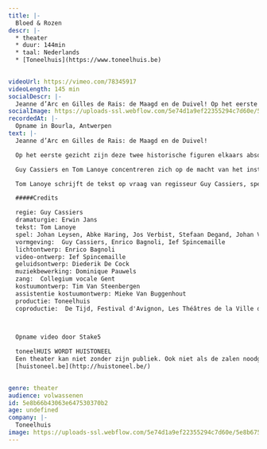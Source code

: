 ```yaml
---
title: |-
  Bloed & Rozen
descr: |-
  * theater
  * duur: 144min
  * taal: Nederlands
  * [Toneelhuis](https://www.toneelhuis.be)

  ‍
videoUrl: https://vimeo.com/78345917
videoLength: 145 min
socialDescr: |-
  Jeanne d’Arc en Gilles de Rais: de Maagd en de Duivel! Op het eerste gezicht zijn deze twee historische figuren elkaars absolute tegenpool. Het eenvoudige Franse boerenmeisje Jeanne d’Arc sterft na enkele spectaculaire overwinningen op Engeland als heks op de brandstapel. De rijke en adellijke Gilles de Rais, die aan haar zijde vocht, geeft zich na haar dood over aan magie, moord en seksuele excessen en sterft op de brandstapel als een boetvaardige zondaar. Guy Cassiers en Tom Lanoye concentreren zich op de macht van het instituut Kerk. Brandend actueel. Tom Lanoye schrijft de tekst op vraag van regisseur Guy Cassiers, speciaal voor het Festival van Avignon. Het stuk wordt er na de première in Antwerpen opgevoerd in de Cour d'Honneur du Palais des Papes.
socialImage: https://uploads-ssl.webflow.com/5e74d1a9ef22355294c7d60e/5e8b6752b48f2354096c34de_bloed%20en%20rozen.jpg
recordedAt: |-
  Opname in Bourla, Antwerpen
text: |-
  Jeanne d’Arc en Gilles de Rais: de Maagd en de Duivel!                

  Op het eerste gezicht zijn deze twee historische figuren elkaars absolute tegenpool. Het eenvoudige Franse boerenmeisje Jeanne d’Arc sterft na enkele spectaculaire overwinningen op Engeland als heks op de brandstapel. De rijke en adellijke Gilles de Rais, die aan haar zijde vocht, geeft zich na haar dood over aan magie, moord en seksuele excessen en sterft op de brandstapel als een boetvaardige zondaar.

  Guy Cassiers en Tom Lanoye concentreren zich op de macht van het instituut Kerk. Brandend actueel.

  Tom Lanoye schrijft de tekst op vraag van regisseur Guy Cassiers, speciaal voor het Festival van Avignon. Het stuk wordt er na de première in Antwerpen opgevoerd in de Cour d'Honneur du Palais des Papes.

  #####Credits

  regie: Guy Cassiers
  dramaturgie: Erwin Jans
  tekst: Tom Lanoye
  spel: Johan Leysen, Abke Haring, Jos Verbist, Stefaan Degand, Johan Van Assche, Katelijne Damen, Han Kerckhoffs
  vormgeving:  Guy Cassiers, Enrico Bagnoli, Ief Spincemaille
  lichtontwerp: Enrico Bagnoli
  video-ontwerp: Ief Spincemaille
  geluidsontwerp: Diederik De Cock
  muziekbewerking: Dominique Pauwels
  zang:  Collegium vocale Gent
  kostuumontwerp: Tim Van Steenbergen
  assistentie kostuumontwerp: Mieke Van Buggenhout
  productie: Toneelhuis
  coproductie:  De Tijd, Festival d'Avignon, Les Théâtres de la Ville de Luxembourg, deSingel Internationale Kunstcampus, Collegium vocale Gent                                    

  ‍

  Opname video door Stake5  

  toneelHUIS WORDT HUISTONEEL
  Een theater kan niet zonder zijn publiek. Ook niet als de zalen noodgedwongen leeg staan. Daarom zoeken de Toneelhuismakers u op vanuit hun schuiloorden. Ze spinnen vanuit hun huizen lange, onzichtbare draden tot bij u, met verhalen, gedichten, gedachten en beelden. Zo wordt Toneelhuis voor even Huistoneel. Geniet ervan!
  [huistoneel.be](http://huistoneel.be/)

  ‍
genre: theater
audience: volwassenen
id: 5e8b66b43063e647530370b2
age: undefined
company: |-
  Toneelhuis
image: https://uploads-ssl.webflow.com/5e74d1a9ef22355294c7d60e/5e8b6752b48f2354096c34de_bloed%20en%20rozen.jpg
---
```

